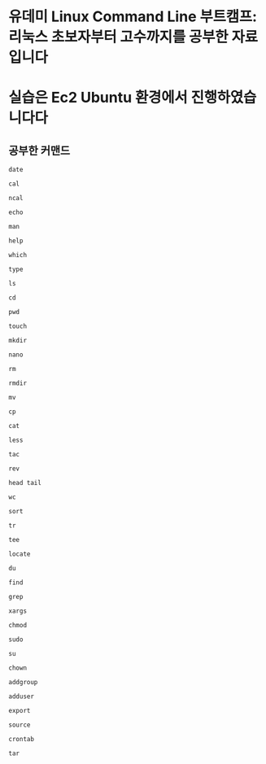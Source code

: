 # 유데미  Linux Command Line 부트캠프: 리눅스 초보자부터 고수까지를 공부한 자료입니다
# 실습은 Ec2 Ubuntu 환경에서 진행하였습니다다

## 공부한 커맨드
```
date

cal

ncal

echo

man

help

which

type

ls

cd

pwd

touch

mkdir

nano

rm

rmdir

mv

cp

cat

less

tac

rev

head tail

wc

sort

tr

tee

locate

du

find

grep

xargs

chmod

sudo

su

chown

addgroup

adduser

export

source

crontab

tar
```